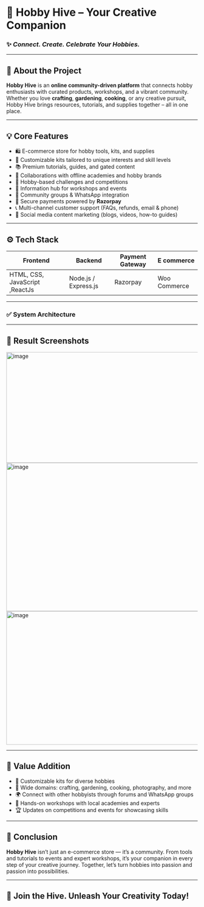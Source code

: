 
# 🎨 **Hobby Hive – Your Creative Companion**

### ✨ *Connect. Create. Celebrate Your Hobbies.*

---

## 📖 **About the Project**

**Hobby Hive** is an **online community-driven platform** that connects hobby enthusiasts with curated products, workshops, and a vibrant community. Whether you love **crafting**, **gardening**, **cooking**, or any creative pursuit, Hobby Hive brings resources, tutorials, and supplies together – all in one place.

---

## 💡 **Core Features**

- 🛍️ E-commerce store for hobby tools, kits, and supplies  
- 🧰 Customizable kits tailored to unique interests and skill levels  
- 📚 Premium tutorials, guides, and gated content  
- 🤝 Collaborations with offline academies and hobby brands  
- 📣 Hobby-based challenges and competitions  
- 📅 Information hub for workshops and events  
- 💬 Community groups & WhatsApp integration  
- 🛒 Secure payments powered by **Razorpay**  
- 📞 Multi-channel customer support (FAQs, refunds, email & phone)  
- 📢 Social media content marketing (blogs, videos, how-to guides)

---

## ⚙️ **Tech Stack**

| Frontend                    | Backend             | Payment Gateway |  E commerce |
|-----------------------------|---------------------|------------------|------------------|
| HTML, CSS, JavaScript ,ReactJs      | Node.js / Express.js| Razorpay         | Woo Commerce        |

---

### ✅ **System Architecture**

---
## 📌 **Result Screenshots**
<img width="619" height="291" alt="image" src="https://github.com/user-attachments/assets/377de443-baa0-4140-8df9-f8d888ebfe9f" />
<img width="603" height="390" alt="image" src="https://github.com/user-attachments/assets/bca7e211-c73e-4a46-9f8c-f30981e7516a" />
<img width="649" height="351" alt="image" src="https://github.com/user-attachments/assets/a65cce82-75d8-4c3a-9f5b-c3254098a63f" />

---


## 🌟 **Value Addition**

- 🎁 Customizable kits for diverse hobbies  
- 🧩 Wide domains: crafting, gardening, cooking, photography, and more  
- 🌍 Connect with other hobbyists through forums and WhatsApp groups  
- 🏫 Hands-on workshops with local academies and experts  
- 🏆 Updates on competitions and events for showcasing skills

---

## 🏁 **Conclusion**

**Hobby Hive** isn’t just an e-commerce store — it’s a community. From tools and tutorials to events and expert workshops, it’s your companion in every step of your creative journey. Together, let’s turn hobbies into passion and passion into possibilities.

---

## 🚀 **Join the Hive. Unleash Your Creativity Today!**
